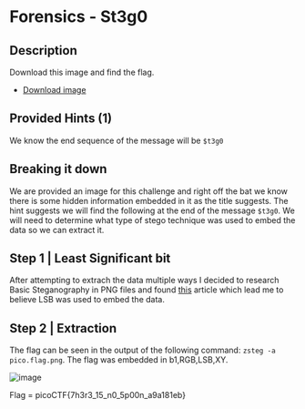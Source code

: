 # Forensics - St3g0
## Description
Download this image and find the flag.
-   [Download image](https://artifacts.picoctf.net/c/423/pico.flag.png)

## Provided Hints (1)
We know the end sequence of the message will be `$t3g0`

## Breaking it down
We are provided an image for this challenge and right off the bat we know there is some hidden information embedded in it as the title suggests. The hint suggests we will find the following at the end of the message `$t3g0`.  We will need to determine what type of stego technique was used to embed the data so we can extract it.

## Step 1 | Least Significant bit
After attempting to extrach the data multiple ways I decided to research Basic Steganography in PNG files and found [this](https://shanereilly.net/posts/basic_steganography_and_png_files/) article which lead me to believe LSB was used to embed the data.

## Step 2 | Extraction
The flag can be seen in the output of the following command: `zsteg -a pico.flag.png`. The flag was embedded in b1,RGB,LSB,XY.

![image](https://user-images.githubusercontent.com/95002315/162516446-6e07094a-6f97-41cf-962b-ed8e33d0099c.png)

Flag = picoCTF{7h3r3_15_n0_5p00n_a9a181eb}
